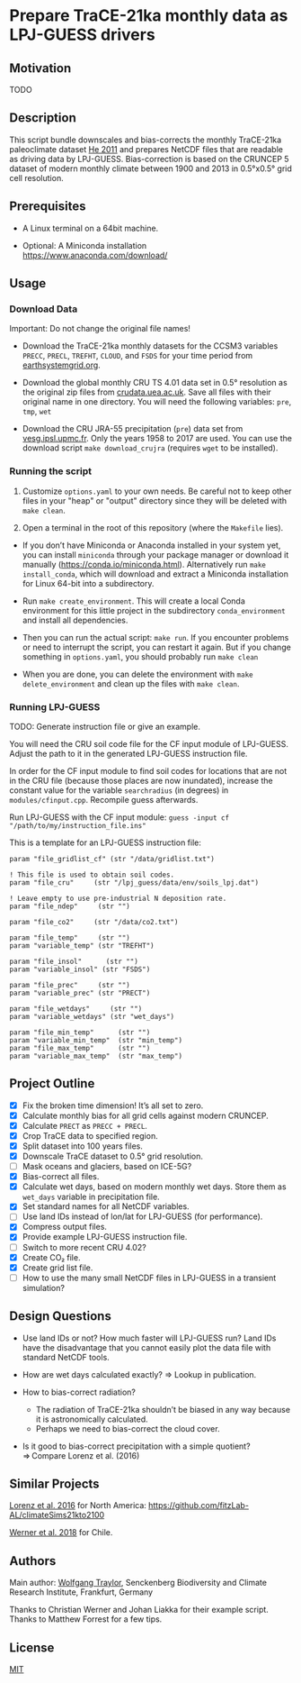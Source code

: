 Prepare TraCE-21ka monthly data as LPJ-GUESS drivers
====================================================

Motivation
----------

TODO

Description
-----------

This script bundle downscales and bias-corrects the monthly TraCE-21ka paleoclimate dataset [He 2011](http://www.aos.wisc.edu/uwaosjournal/Volume15/He_PhD_Thesis.pdf) and prepares NetCDF files that are readable as driving data by LPJ-GUESS.
Bias-correction is based on the CRUNCEP 5 dataset of modern monthly climate between 1900 and 2013 in 0.5°x0.5° grid cell resolution.<!--TODO: Citation-->

<!--TODO:
- Algorithm for downscaling
- Why downscaling? ⇒ generate orthographical details
- How to interpret the high resolution: Anything that’s not elevation is an artefact.
- How are changing coast lines handled?
- Why chunking?
-->

Prerequisites
-------------

- A Linux terminal on a 64bit machine.

- Optional: A Miniconda installation <https://www.anaconda.com/download/>

Usage
-----

### Download Data

Important: Do not change the original file names!

- Download the TraCE-21ka monthly datasets for the CCSM3 variables `PRECC`, `PRECL`, `TREFHT`, `CLOUD`, and `FSDS` for your time period from [earthsystemgrid.org](https://www.earthsystemgrid.org/dataset/ucar.cgd.ccsm3.trace.html).

- Download the global monthly CRU TS 4.01 data set in 0.5° resolution as the original zip files from [crudata.uea.ac.uk](https://crudata.uea.ac.uk/cru/data/hrg/). Save all files with their original name in one directory. You will need the following variables: `pre`, `tmp`, `wet`

- Download the CRU JRA-55 precipitation (`pre`) data set from [vesg.ipsl.upmc.fr](https://vesg.ipsl.upmc.fr/thredds/catalog/work/p529viov/crujra/catalog.html). Only the years 1958 to 2017 are used. You can use the download script `make download_crujra` (requires `wget` to be installed).

### Running the script

1) Customize `options.yaml` to your own needs.
Be careful not to keep other files in your "heap" or "output" directory since they will be deleted with `make clean`.

2) Open a terminal in the root of this repository (where the `Makefile` lies).

  - If you don’t have Miniconda or Anaconda installed in your system yet, you can install `miniconda` through your package manager or download it manually (<https://conda.io/miniconda.html>). Alternatively run `make install_conda`, which will download and extract a Miniconda installation for Linux 64-bit into a subdirectory.

  - Run `make create_environment`. This will create a local Conda environment for this little project in the subdirectory `conda_environment` and install all dependencies.

  - Then you can run the actual script: `make run`. If you encounter problems or need to interrupt the script, you can restart it again. But if you change something in `options.yaml`, you should probably run `make clean` 

  - When you are done, you can delete the environment with `make delete_environment` and clean up the files with `make clean`.

### Running LPJ-GUESS

TODO: Generate instruction file or give an example.

You will need the CRU soil code file for the CF input module of LPJ-GUESS. Adjust the path to it in the generated LPJ-GUESS instruction file.

In order for the CF input module to find soil codes for locations that are not in the CRU file (because those places are now inundated), increase the constant value for the variable `searchradius` (in degrees) in `modules/cfinput.cpp`. Recompile guess afterwards.

Run LPJ-GUESS with the CF input module: `guess -input cf "/path/to/my/instruction_file.ins"`

This is a template for an LPJ-GUESS instruction file: 

```
param "file_gridlist_cf" (str "/data/gridlist.txt")

! This file is used to obtain soil codes.
param "file_cru"     (str "/lpj_guess/data/env/soils_lpj.dat")

! Leave empty to use pre-industrial N deposition rate.
param "file_ndep"     (str "")

param "file_co2"     (str "/data/co2.txt")

param "file_temp"     (str "")
param "variable_temp" (str "TREFHT")

param "file_insol"      (str "")
param "variable_insol" (str "FSDS")

param "file_prec"     (str "")
param "variable_prec" (str "PRECT")

param "file_wetdays"     (str "")
param "variable_wetdays" (str "wet_days")

param "file_min_temp"      (str "")
param "variable_min_temp"  (str "min_temp")
param "file_max_temp"      (str "")
param "variable_max_temp"  (str "max_temp")
```

Project Outline
---------------

- [x] Fix the broken time dimension! It’s all set to zero.
- [x] Calculate monthly bias for all grid cells against modern CRUNCEP.
- [x] Calculate `PRECT` as `PRECC + PRECL`.
- [x] Crop TraCE data to specified region.
- [x] Split dataset into 100 years files.
- [x] Downscale TraCE dataset to 0.5° grid resolution.
- [ ] Mask oceans and glaciers, based on ICE-5G?
- [x] Bias-correct all files.
- [x] Calculate wet days, based on modern monthly wet days. Store them as `wet_days` variable in precipitation file.
- [x] Set standard names for all NetCDF variables.
- [ ] Use land IDs instead of lon/lat for LPJ-GUESS (for performance).
- [x] Compress output files.
- [x] Provide example LPJ-GUESS instruction file.
- [ ] Switch to more recent CRU 4.02?
- [x] Create CO₂ file.
- [x] Create grid list file.
- [ ] How to use the many small NetCDF files in LPJ-GUESS in a transient simulation?

Design Questions
----------------

- Use land IDs or not? How much faster will LPJ-GUESS run? Land IDs have the disadvantage that you cannot easily plot the data file with standard NetCDF tools.

- How are wet days calculated exactly? ⇒ Lookup in publication.

- How to bias-correct radiation?
    + The radiation of TraCE-21ka shouldn’t be biased in any way because it is astronomically calculated.
    + Perhaps we need to bias-correct the cloud cover.

- Is it good to bias-correct precipitation with a simple quotient? ⇒ Compare Lorenz et al. (2016)

Similar Projects
----------------

[Lorenz et al. 2016](https://www.nature.com/articles/sdata201648) for North America:
<https://github.com/fitzLab-AL/climateSims21kto2100>

[Werner et al. 2018](https://www.earth-surf-dynam.net/6/829/2018/) for Chile.

Authors
-------

Main author: [Wolfgang Traylor](mailto:wolfgang.pappa@senckenberg.de), Senckenberg Biodiversity and Climate Research Institute, Frankfurt, Germany

Thanks to Christian Werner and Johan Liakka for their example script.
Thanks to Matthew Forrest for a few tips.

License
-------

[MIT](LICENSE)
